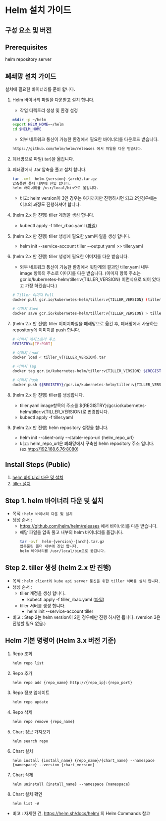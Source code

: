 
# Helm 설치 가이드

## 구성 요소 및 버전

## Prerequisites
helm repository server

## 폐쇄망 설치 가이드
설치에 필요한 바이너리를 준비 합니다.

1. Helm 바이너리 파일을 다운받고 설치 합니다.

   - 작업 디렉토리 생성 및 환경 설정

   ```bash
   mkdir -p ~/helm
   export HELM_HOME=~/helm
   cd $HELM_HOME
   ```

   - 외부 네트워크 통신이 가능한 환경에서 필요한 바이너리를 다운로드 받습니다.

   ```bash
   https://github.com/helm/helm/releases 에서 파일을 다운 받습니다.
   ```

2. 폐쇄망으로 파일(.tar)을 옮깁니다.

3. 폐쇄망에서 .tar 압축을 풀고 설치 합니다.

   ```bash
   tar -xvf  helm-{version}-{arch}.tar.gz
   압축풀린 폴더 내부에 진입 합니다.
   helm 바이너리를 /usr/local/bin으로 옮깁니다.
   ```
   - 비고: helm version이 3인 경우는 여기까지만 진행하시면 되고 2인경우에는 이후의 과정도 진행하셔야 합니다.

4. (helm 2.x 만 진행) tiller 계정을 생성 합니다.
   - kubectl apply -f tiller_rbac.yaml ([파일](./yaml_install/tiller_rbac.yaml))

5. (helm 2.x 만 진행) tiller 생성에 필요한 yaml파일을 생성 합니다.
   - helm init --service-account tiller --output yaml >> tiller.yaml

6. (helm 2.x 만 진행) tiller 생성에 필요한 이미지를 다운 받습니다.
    - 외부 네트워크 통신이 가능한 환경에서 윗단계의 결과인 tiller.yaml 내부 image 항목의 주소로 이미지를 다운 받습니다.
    (이미지 항목 주소는 gcr.io/kubernetes-helm/tiller:v{TILLER_VERSION} 이런식으로 되어 있다고 가정 하겠습니다.)
    ```bash
    # Tiller 이미지 Pull
    docker pull gcr.io/kubernetes-helm/tiller:v{TILLER_VERSION} (tiller.yaml파일 참고)

   # 이미지 Save
   docker save gcr.io/kubernetes-helm/tiller:v{TILLER_VERSION} > tiller_v{TILLER_VERSION}.tar
   ```

7. (helm 2.x 만 진행) tiller 이미지파일을 폐쇄망으로 옮긴 후, 폐쇄망에서 사용하는 repository에 이미지를 push 합니다.
   ```bash
   # 이미지 레지스트리 주소
   REGISTRY=[IP:PORT]

   # 이미지 Load
   docker load < tiller_v{TILLER_VERSION}.tar

   # 이미지 Tag
   docker tag gcr.io/kubernetes-helm/tiller:v{TILLER_VERSION} ${REGISTRY}/gcr.io/kubernetes-helm/tiller:v{TILLER_VERSION}

   # 이미지 Push
   docker push ${REGISTRY}/gcr.io/kubernetes-helm/tiller:v{TILLER_VERSION}
   ```

8. (helm 2.x 만 진행) tiller를 생성합니다.
   - tiller.yaml image항목의 주소를 ${REGISTRY}/gcr.io/kubernetes-helm/tiller:v{TILLER_VERSION}로 변경합니다.
   - kubectl apply -f tiller.yaml

9. (helm 2.x 만 진행) helm repository 설정을 합니다.
   - helm init --client-only --stable-repo-url {helm_repo_url}
   - 비고: helm_repo_url은 폐쇄망에서 구축한 helm repository 주소 입니다. (ex.http://192.168.6.76:8080)

## Install Steps (Public)
1. [helm 바이너리 다운 및 설치](#Step-1-helm-바이너리-다운-및-설치)
2. [tiller 설치](#Step-2-tiller-생성)

## Step 1. helm 바이너리 다운 및 설치
- 목적 : `helm 바이너리 다운 및 설치`
- 생성 순서 : 
    - https://github.com/helm/helm/releases 에서 바이너리를 다운 받습니다.
    - 해당 파일을 압축 풀고 내부의 helm 바이너리를 옮깁니다.
      ```bash
      tar -xvf  helm-{version}-{arch}.tar.gz
      압축풀린 폴더 내부에 진입 합니다.
      helm 바이너리를 /usr/local/bin으로 옮깁니다.
      ```
## Step 2. tiller 생성 (helm 2.x 만 진행)
- 목적 : `helm client와 kube api server 통신을 위한 tiller 서버를 설치 합니다.`
- 생성 순서 : 
    - tiller 계정을 생성 합니다.
        - kubectl apply -f tiller_rbac.yaml ([파일](./yaml_install/tiller_rbac.yaml))
    - tiller 서버를 생성 합니다.
        - helm init --service-account tiller
- 비고 : Step 2는 helm version이 2인 경우에만 진행 하시면 됩니다. (version 3은 진행할 필요 없음.)


## Helm 기본 명령어 (Helm 3.x 버전 기준)
1. Repo 조회
    ```bash
    helm repo list
    ```
2. Repo 추가
    ```bash
    helm repo add {repo_name} http://{repo_ip}:{repo_port}
    ```
3. Repo 정보 업데이트
    ```bash
    helm repo update
    ```
4. Repo 삭제
    ```bash
    helm repo remove {repo_name}
    ```
5. Chart 정보 가져오기
    ```
    helm search repo
    ```
6. Chart 설치
    ```
    helm install {install_name} {repo_name}/{chart_name} --namespace {namespace} --version {chart_version}
    ```
7. Chart 삭제
    ```
    helm uninstall {install_name} --namespace {namespace}
    ```
8. Chart 설치 확인
    ```
    helm list -A
    ```
- 비고 : 자세한 건, https://helm.sh/docs/helm/ 의 Helm Commands 참고